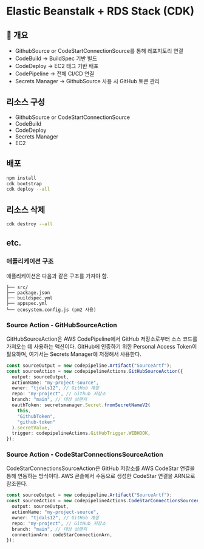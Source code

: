 # Elastic Beanstalk + RDS Stack (CDK)

## 📘 개요

- GithubSource or CodeStartConnectionSource를 통해 레포지토리 연결
- CodeBuild -> BuildSpec 기반 빌드
- CodeDeploy -> EC2 태그 기반 배포
- CodePipeline -> 전체 CI/CD 연결
- Secrets Manager -> GithubSource 사용 시 GitHub 토큰 관리

## 리소스 구성

- GithubSource or CodeStartConnectionSource
- CodeBuild
- CodeDeploy
- Secrets Manager
- EC2

## 배포

```bash
npm install
cdk bootstrap
cdk deploy --all
```

## 리소스 삭제

```bash
cdk destroy --all
```

## etc.

### 애플리케이션 구조

애플리케이션은 다음과 같은 구조를 가져야 함.

```
├── src/
├── package.json
├── buildspec.yml
├── appspec.yml
└── ecosystem.config.js (pm2 사용)
```

### Source Action - GitHubSourceAction

GitHubSourceAction은 AWS CodePipeline에서 GitHub 저장소로부터 소스 코드를 가져오는 데 사용하는 액션이다. GitHub에 인증하기 위한 Personal Access Token이 필요하며, 여기서는 Secrets Manager에 저정해서 사용한다.

```typescript
const sourceOutput = new codepipeline.Artifact("SourceArtf");
const sourceAction = new codepipelineActions.GitHubSourceAction({
  output: sourceOutput,
  actionName: "my-project-source",
  owner: "tjdals12", // GitHub 계정
  repo: "my-project", // Github 저장소
  branch: "main", // 대상 브랜치
  oauthToken: secretsmanager.Secret.fromSecretNameV2(
    this,
    "GithubToken",
    "github-token"
  ).secretValue,
  trigger: codepipelineActions.GitHubTrigger.WEBHOOK,
});
```

### Source Action - CodeStarConnectionsSourceAction

CodeStarConnectionsSourceAction은 GitHub 저장소를 AWS CodeStar 연결을 통해 연동하는 방식이다. AWS 콘솔에서 수동으로 생성한 CodeStar 연결을 ARN으로 참조한다.

```typescript
const sourceOutput = new codepipeline.Artifact("SourceArtf");
const sourceAction = new codepipelineActions.CodeStarConnectionsSourceAction({
  output: sourceOutput,
  actionName: "my-project-source",
  owner: "tjdals12", // GitHub 계정
  repo: "my-project", // GitHub 저장소
  branch: "main", // 대상 브랜치
  connectionArn: codeStarConnectionArn,
});
```
